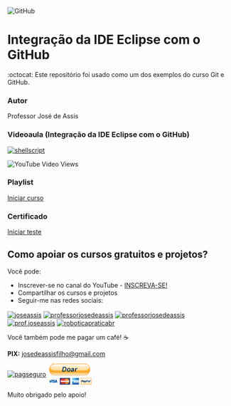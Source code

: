 ![GitHub](https://img.shields.io/github/license/professorjosedeassis/shellscript)

# Integração da IDE Eclipse com o GitHub
:octocat: Este repositório foi usado como um dos exemplos do curso Git e GitHub.
### Autor
Professor José de Assis
### Videoaula (Integração da IDE Eclipse com o GitHub)
[![shellscript](https://img.youtube.com/vi/MdioIaiK9-Y/0.jpg)](https://youtu.be/MdioIaiK9-Y "Assistir no YouTube")

![YouTube Video Views](https://img.shields.io/youtube/views/MdioIaiK9-Y?style=social)
### Playlist
[Iniciar curso](https://www.youtube.com/playlist?list=PLbEOwbQR9lqzK14I7OOeREEIE4k6rjgIj)
### Certificado
[Iniciar teste](https://forms.gle/R7iabpjXkbfjwaWj8)
## Como apoiar os cursos gratuitos e projetos?
Você pode:
- Inscrever-se no canal do YouTube - [INSCREVA-SE!](https://www.youtube.com/c/RoboticapraticaBr/?sub_confirmation=1)
- Compartilhar os cursos e projetos
- Seguir-me nas redes sociais:
<p align="left">
<a href="https://twitter.com/joseassis" target="blank"><img align="center" src="https://raw.githubusercontent.com/rahuldkjain/github-profile-readme-generator/master/src/images/icons/Social/twitter.svg" alt="joseassis" height="30" width="40" /></a>
<a href="https://linkedin.com/in/professorjosedeassis" target="blank"><img align="center" src="https://raw.githubusercontent.com/rahuldkjain/github-profile-readme-generator/master/src/images/icons/Social/linked-in-alt.svg" alt="professorjosedeassis" height="30" width="40" /></a>
<a href="https://fb.com/professorjosedeassis" target="blank"><img align="center" src="https://raw.githubusercontent.com/rahuldkjain/github-profile-readme-generator/master/src/images/icons/Social/facebook.svg" alt="professorjosedeassis" height="30" width="40" /></a>
<a href="https://instagram.com/prof.joseassis" target="blank"><img align="center" src="https://raw.githubusercontent.com/rahuldkjain/github-profile-readme-generator/master/src/images/icons/Social/instagram.svg" alt="prof.joseassis" height="30" width="40" /></a>
<a href="https://www.youtube.com/c/roboticapraticabr" target="blank"><img align="center" src="https://raw.githubusercontent.com/rahuldkjain/github-profile-readme-generator/master/src/images/icons/Social/youtube.svg" alt="roboticapraticabr" height="30" width="40" /></a>
</p>

Você também pode me pagar um café! ☕

 **PIX:** josedeassisfilho@gmail.com
<p align="left">
<a href="https://pag.ae/bmn72Gn" target="blank"><img align="center" src="https://github.com/professorjosedeassis/joseassis/blob/main/img/pagseguro.gif?raw=true" alt="pagseguro" /></a>
<a href="https://www.paypal.com/donate?business=SGD8GH9PHZFY4&item_name=Professor+Jos%C3%A9+de+Assis&currency_code=BRL" target="blank"><img align="center" src="https://github.com/professorjosedeassis/joseassis/blob/main/img/paypal.gif?raw=true" alt="paypal" /></a>
</p>

Muito obrigado pelo apoio!
